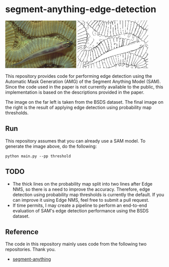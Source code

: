 # segment-anything-edge-detection

<p>
<img src='assets/fish.jpg' height=150px /> <img src='assets/edge.png' height=150px />
</p>

This repository provides code for performing edge detection using the Automatic Mask Generation (AMG) of the Segment Anything Model (SAM). Since the code used in the paper is not currently available to the public, this implementation is based on the descriptions provided in the paper.

The image on the far left is taken from the BSDS dataset. <!-- The center is the ground truth edge.  --> The final image on the right is the result of applying edge detection using probability map thresholds.

## Run
This repository assumes that you can already use a SAM model.
To generate the image above, do the following:
```
python main.py --pp threshold
```

## TODO
- The thick lines on the probability map split into two lines after Edge NMS, so there is a need to improve the accuracy. Therefore, edge detection using probability map thresholds is currently the default. If you can improve it using Edge NMS, feel free to submit a pull request.
- If time permits, I may create a pipeline to perform an end-to-end evaluation of SAM's edge detection performance using the BSDS dataset.

## Reference
The code in this repository mainly uses code from the following two repositories. Thank you.
- [segment-anything](https://github.com/facebookresearch/segment-anything)